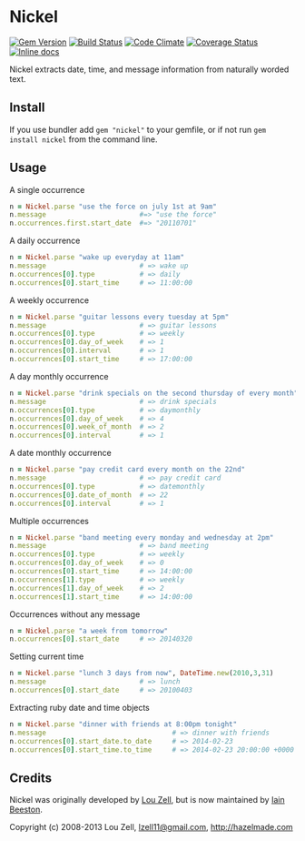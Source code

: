 Nickel
======

[![Gem Version](http://img.shields.io/gem/v/nickel.svg)](http://rubygems.org/gems/nickel)
[![Build Status](http://img.shields.io/travis/iainbeeston/nickel/master.svg)](https://travis-ci.org/iainbeeston/nickel)
[![Code Climate](http://img.shields.io/codeclimate/github/iainbeeston/nickel.svg)](https://codeclimate.com/github/iainbeeston/nickel)
[![Coverage Status](http://img.shields.io/codeclimate/coverage/github/iainbeeston/nickel.svg)](https://codeclimate.com/github/iainbeeston/nickel)
[![Inline docs](http://inch-ci.org/github/iainbeeston/nickel.svg?branch=master)](http://inch-ci.org/github/iainbeeston/nickel)

Nickel extracts date, time, and message information from naturally worded text.

Install
-------

If you use bundler add `gem "nickel"` to your gemfile, or if not run `gem install nickel` from the command line.

Usage
-----

A single occurrence

~~~ ruby
n = Nickel.parse "use the force on july 1st at 9am"
n.message                       #=> "use the force"
n.occurrences.first.start_date  #=> "20110701"
~~~

A daily occurrence

~~~ ruby
n = Nickel.parse "wake up everyday at 11am"
n.message                       # => wake up
n.occurrences[0].type           # => daily
n.occurrences[0].start_time     # => 11:00:00
~~~

A weekly occurrence

~~~ ruby
n = Nickel.parse "guitar lessons every tuesday at 5pm"
n.message                       # => guitar lessons
n.occurrences[0].type           # => weekly
n.occurrences[0].day_of_week    # => 1
n.occurrences[0].interval       # => 1
n.occurrences[0].start_time     # => 17:00:00
~~~

A day monthly occurrence

~~~ ruby
n = Nickel.parse "drink specials on the second thursday of every month"
n.message                       # => drink specials
n.occurrences[0].type           # => daymonthly
n.occurrences[0].day_of_week    # => 4
n.occurrences[0].week_of_month  # => 2
n.occurrences[0].interval       # => 1
~~~

A date monthly occurrence

~~~ ruby
n = Nickel.parse "pay credit card every month on the 22nd"
n.message                       # => pay credit card
n.occurrences[0].type           # => datemonthly
n.occurrences[0].date_of_month  # => 22
n.occurrences[0].interval       # => 1
~~~

Multiple occurrences

~~~ ruby
n = Nickel.parse "band meeting every monday and wednesday at 2pm"
n.message                       # => band meeting
n.occurrences[0].type           # => weekly
n.occurrences[0].day_of_week    # => 0
n.occurrences[0].start_time     # => 14:00:00
n.occurrences[1].type           # => weekly
n.occurrences[1].day_of_week    # => 2
n.occurrences[1].start_time     # => 14:00:00
~~~

Occurrences without any message

~~~ ruby
n = Nickel.parse "a week from tomorrow"
n.occurrences[0].start_date     # => 20140320
~~~

Setting current time

~~~ ruby
n = Nickel.parse "lunch 3 days from now", DateTime.new(2010,3,31)
n.message                       # => lunch
n.occurrences[0].start_date     # => 20100403
~~~

Extracting ruby date and time objects

~~~ ruby
n = Nickel.parse "dinner with friends at 8:00pm tonight"
n.message                               # => dinner with friends
n.occurrences[0].start_date.to_date     # => 2014-02-23
n.occurrences[0].start_time.to_time     # => 2014-02-23 20:00:00 +0000
~~~

Credits
-------

Nickel was originally developed by [Lou Zell](https://github.com/lzell/nickel), but is now maintained by [Iain Beeston](https://github.com/iainbeeston/nickel).

Copyright (c) 2008-2013 Lou Zell, lzell11@gmail.com, http://hazelmade.com
